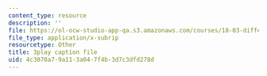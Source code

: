 ```yaml
---
content_type: resource
description: ''
file: https://ol-ocw-studio-app-qa.s3.amazonaws.com/courses/18-03-differential-equations-spring-2010/4c3070a79a113a047f4b3d7c3dfd278d_te6Mplq3DCU.srt
file_type: application/x-subrip
resourcetype: Other
title: 3play caption file
uid: 4c3070a7-9a11-3a04-7f4b-3d7c3dfd278d
---
```

